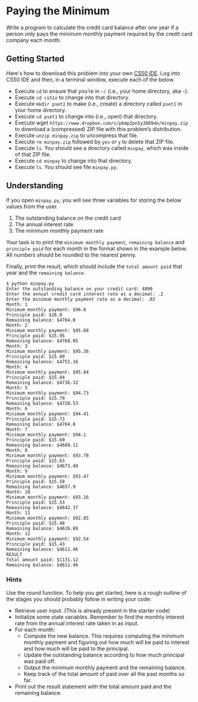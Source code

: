 # Paying the Minimum

Write a program to calculate the credit card balance after one year if a person only pays the minimum monthly payment required by the credit card company each month.

## Getting Started

Here's how to download this problem into your own [CS50 IDE](https://ide.cs50.io/). Log into CS50 IDE and then, in a terminal window, execute each of the below.

* Execute `cd` to ensure that you’re in `~/` (i.e., your home directory, aka `~`).
* Execute `cd cs51x` to change into that directory.
* Execute `mkdir pset1` to make (i.e., create) a directory called `pset1` in your home directory.
* Execute `cd pset1` to change into (i.e., open) that directory.
* Execute wget `https://www.dropbox.com/s/pbmp2pn5y3889de/minpay.zip` to download a (compressed) ZIP file with this problem’s distribution.
* Execute `unzip minpay.zip` to uncompress that file.
* Execute `rm minpay.zip` followed by `yes` or `y` to delete that ZIP file.
* Execute `ls`. You should see a directory called `minpay`, which was inside of that ZIP file.
* Execute `cd minpay` to change into that directory.
* Execute `ls`. You should see file `minpay.py`.

## Understanding

If you open `minpay.py`, you will see three variables for storing the below values from the user.

1. The outstanding balance on the credit card
2. The annual interest rate
3. The minimum monthly payment rate

Your task is to print the `minimum monthly payment`, `remaining balance` and `principle paid` for each month in the format shown in the example below. All numbers should be rounded to the nearest penny. 

Finally, print the result, which should include the `total amount paid` that year and the `remaining balance`.

```
$ python minpay.py
Enter the outstanding balance on your credit card: 4800 
Enter the annual credit card interest rate as a decimal: .2 
Enter the minimum monthly payment rate as a decimal: .02 
Month: 1 
Minimum monthly payment: $96.0 
Principle paid: $16.0 
Remaining balance: $4784.0 
Month: 2 
Minimum monthly payment: $95.68 
Principle paid: $15.95 
Remaining balance: $4768.05 
Month: 3 
Minimum monthly payment: $95.36 
Principle paid: $15.89 
Remaining balance: $4752.16
Month: 4 
Minimum monthly payment: $95.04 
Principle paid: $15.84 
Remaining balance: $4736.32 
Month: 5 
Minimum monthly payment: $94.73 
Principle paid: $15.79 
Remaining balance: $4720.53 
Month: 6 
Minimum monthly payment: $94.41 
Principle paid: $15.73 
Remaining balance: $4704.8 
Month: 7 
Minimum monthly payment: $94.1 
Principle paid: $15.69 
Remaining balance: $4689.11 
Month: 8 
Minimum monthly payment: $93.78 
Principle paid: $15.63 
Remaining balance: $4673.48 
Month: 9 
Minimum monthly payment: $93.47 
Principle paid: $15.58 
Remaining balance: $4657.9 
Month: 10 
Minimum monthly payment: $93.16 
Principle paid: $15.53 
Remaining balance: $4642.37 
Month: 11 
Minimum monthly payment: $92.85 
Principle paid: $15.48 
Remaining balance: $4626.89 
Month: 12 
Minimum monthly payment: $92.54 
Principle paid: $15.43 
Remaining balance: $4611.46 
RESULT 
Total amount paid: $1131.12 
Remaining balance: $4611.46
```

### Hints
Use the round function.
To help you get started, here is a rough outline of the stages you should probably follow in writing your code:

* Retrieve user input. (This is already present in the starter code)
* Initialize some state variables. Remember to find the monthly interest rate from the annual interest rate taken in as input.
* For each month:
    * Compute the new balance. This requires computing the minimum monthly payment and figuring out how much will be paid to interest and how much will be paid to the principal.
    * Update the outstanding balance according to how much principal was paid off.
    * Output the minimum monthly payment and the remaining balance.
    * Keep track of the total amount of paid over all the past months so far.
* Print out the result statement with the total amount paid and the remaining balance.